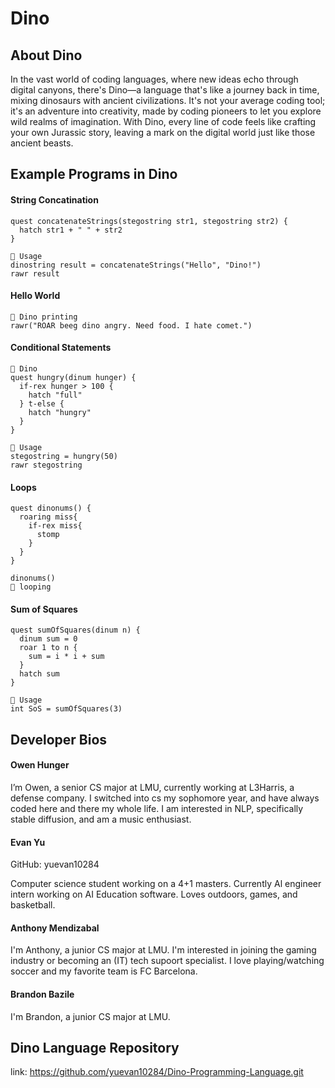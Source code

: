 # Dino

## About Dino 

In the vast world of coding languages, where new ideas echo through digital canyons, there's Dino—a language that's like a journey back in time, mixing dinosaurs with ancient civilizations. It's not your average coding tool; it's an adventure into creativity, made by coding pioneers to let you explore wild realms of imagination. With Dino, every line of code feels like crafting your own Jurassic story, leaving a mark on the digital world just like those ancient beasts.

## Example Programs in Dino 

#### String Concatination 

```
quest concatenateStrings(stegostring str1, stegostring str2) {
  hatch str1 + " " + str2
}

🦖 Usage
dinostring result = concatenateStrings("Hello", "Dino!")
rawr result
```
#### Hello World

```
🦖 Dino printing
rawr("ROAR beeg dino angry. Need food. I hate comet.")
```
#### Conditional Statements

```
🦖 Dino
quest hungry(dinum hunger) {
  if-rex hunger > 100 {
    hatch "full"
  } t-else {
    hatch "hungry"
  }
}

🦖 Usage
stegostring = hungry(50)
rawr stegostring
```
#### Loops  

```
quest dinonums() {
  roaring miss{
    if-rex miss{
      stomp
    }
  }
}

dinonums()
🦖 looping
```
#### Sum of Squares
```
quest sumOfSquares(dinum n) {
  dinum sum = 0
  roar 1 to n {
    sum = i * i + sum
  }
  hatch sum
}

🦖 Usage
int SoS = sumOfSquares(3)
```

## Developer Bios

#### Owen Hunger
I’m Owen, a senior CS major at LMU, currently working at L3Harris, a defense company. I switched into cs my sophomore year, and have always coded here and there my whole life. I am interested in NLP, specifically stable diffusion, and am a music enthusiast.

#### Evan Yu
GitHub: yuevan10284

Computer science student working on a 4+1 masters. Currently Al engineer intern working on AI Education software. Loves outdoors, games, and basketball.

#### Anthony Mendizabal
I'm Anthony, a junior CS major at LMU. I'm interested in joining the gaming industry or becoming an (IT) tech supoort specialist. I love playing/watching soccer and my favorite team is FC Barcelona.

#### Brandon Bazile
I'm Brandon, a junior CS major at LMU. 


## Dino Language Repository

link: https://github.com/yuevan10284/Dino-Programming-Language.git

